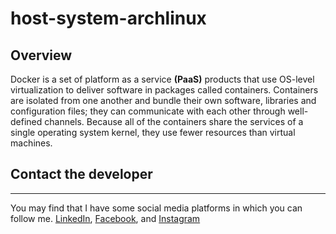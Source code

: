 # host-system-archlinux

## Overview

Docker is a set of platform as a service **(PaaS)** products that use
OS-level virtualization to deliver software in packages called
containers. Containers are isolated from one another and bundle their
own software, libraries and configuration files; they can communicate
with each other through well-defined channels. Because all of the
containers share the services of a single operating system kernel,
they use fewer resources than virtual machines.


## Contact the developer

* * *

You may find that I have some social media platforms
in which you can follow me. [LinkedIn](https://www.linkedin.com/in/michael-brockus), [Facebook](https://facebook.com/michael.brockus.555), and [Instagram](https://instagram.com/troglobyte_coder/)
